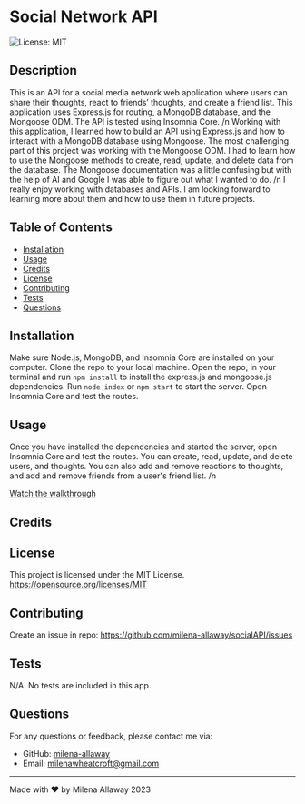 # Social Network API
![License: MIT](https://img.shields.io/badge/License-MIT-yellow.svg)
  
## Description
This is an API for a social media network web application where users can share their thoughts, react to friends’ thoughts, and create a friend list. This application uses Express.js for routing, a MongoDB database, and the Mongoose ODM. The API is tested using Insomnia Core. /n
Working with this application, I learned how to build an API using Express.js and how to interact with a MongoDB database using Mongoose. The most challenging part of this project was working with the Mongoose ODM. I had to learn how to use the Mongoose methods to create, read, update, and delete data from the database. The Mongoose documentation was a little confusing but with the help of AI and Google I was able to figure out what I wanted to do. /n
I really enjoy working with databases and APIs. I am looking forward to learning more about them and how to use them in future projects.

## Table of Contents

- [Installation](#Installation)
- [Usage](#Usage)
- [Credits](#Credits)
- [License](#License)
- [Contributing](#Contributing)
- [Tests](#Tests)
- [Questions](#Questions)

## Installation
Make sure Node.js, MongoDB, and Insomnia Core are installed on your computer. Clone the repo to your local machine. Open the repo, in your terminal and run `npm install` to install the express.js and mongoose.js dependencies. Run `node index` or `npm start` to start the server. Open Insomnia Core and test the routes.

## Usage

Once you have installed the dependencies and started the server, open Insomnia Core and test the routes. You can create, read, update, and delete users, and thoughts. You can also add and remove reactions to thoughts, and add and remove friends from a user's friend list. /n

[Watch the walkthrough](https://drive.google.com/file/d/1K_TzEhbU0JBqB_Rvp6QgnTTc04BjSqpM/view)



## Credits



## License
  This project is licensed under the MIT License. 
  https://opensource.org/licenses/MIT

## Contributing
Create an issue in repo: https://github.com/milena-allaway/socialAPI/issues

## Tests
N/A. No tests are included in this app.

## Questions
For any questions or feedback, please contact me via:
- GitHub: [milena-allaway](https://github.com/milena-allaway)
- Email: [milenawheatcroft@gmail.com](mailto:milenawheatcroft@gmail.com)

***

Made with ❤️ by Milena Allaway 2023
